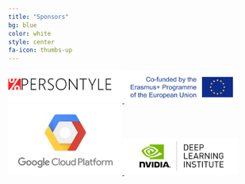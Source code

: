 ```yaml
---
title: "Sponsors"
bg: blue
color: white
style: center
fa-icon: thumbs-up
---
```



<a href="http://www.persontyle.com/"><img src="img/logos/persontyle675x200.png" alt="Persontyle" style="width: 230px;"/>
<a href="https://ec.europa.eu/programmes/erasmus-plus/node_en"><img src="img/logos/erasmus700x200.jpg" alt="Erasmus" style="width: 230px;"/>
<a href="https://cloud.google.com/edu/"><img src="img/logos/googlecloud486x300.png" alt="GC" style="width: 230px;"/>
<a href="https://www.nvidia.com/en-us/deep-learning-ai/education/"><img src="img/logos/nvidiadli-300x98.png" alt="Nvidia" style="width: 230px;"/>
